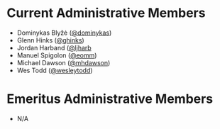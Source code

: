 # Current Administrative Members

* Dominykas Blyžė ([@dominykas](https://github.com/dominykas))
* Glenn Hinks ([@ghinks](https://github.com/ghinks))
* Jordan Harband ([@ljharb](https://github.com/ljharb)
* Manuel Spigolon ([@eomm](https://github.com/Eomm))
* Michael Dawson ([@mhdawson](https://github.com/mhdawson))
* Wes Todd ([@wesleytodd](https://github.com/wesleytodd))

# Emeritus Administrative Members

* N/A
